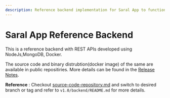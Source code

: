 ```yaml
---
description: Reference backend implementation for Saral App to function
---
```


# Saral App Reference Backend

This is a reference backend with REST APIs developed using NodeJs,MongoDB, Docker.

The source code and binary distrubtion(docker image) of the same are available in public repositiries. More details can be found in the [Release Notes](../engage/releases/).

**Reference** : Checkout [source-code-repository.md](../engage/source-code-repository.md "mention") and switch to desired branch or tag and refer to `v1.0/backend/README.md` for more details.
